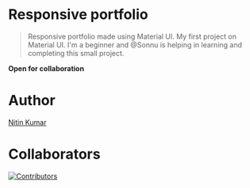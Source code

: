 # Responsive portfolio

> Responsive portfolio made using Material UI. 
> My first project on Material UI. I'm a beginner and @Sonnu is helping in learning and completing this small project.


**Open for collaboration**

# Author

[Nitin Kumar](https://linkedin.com/in/nitin30kumar/)

# Collaborators

[![Contributors](https://contrib.rocks/image?repo=responsive-portfolio)](https://github.com/EddieHubCommunity/LinkFree/graphs/contributors)